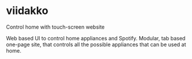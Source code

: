 # viidakko
Control home with touch-screen website


Web based UI to control home appliances and Spotify.
Modular, tab based one-page site, that controls all the possible appliances that can be used at home.


